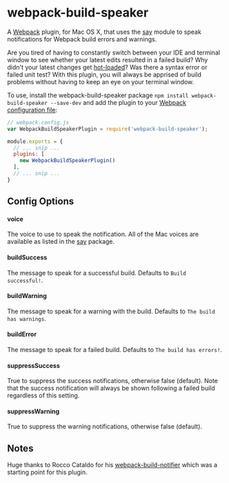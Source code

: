 # webpack-build-speaker

A [Webpack](https://webpack.github.io/) plugin, for Mac OS X, that uses the [say](https://github.com/Marak/say.js) module to speak notifications for Webpack build errors and warnings.

Are you tired of having to constantly switch between your IDE and terminal window to see whether your latest edits resulted in a failed build? Why didn't your latest changes get [hot-loaded](https://github.com/gaearon/react-hot-loader)? Was there a syntax error or failed unit test? With this plugin, you will always be apprised of build problems without having to keep an eye on your terminal window.

To use, install the webpack-build-speaker package `npm install webpack-build-speaker --save-dev` and add the plugin to your [Webpack configuration file](https://webpack.github.io/docs/configuration.html):


```javascript
// webpack.config.js
var WebpackBuildSpeakerPlugin = require('webpack-build-speaker');

module.exports = {
  // ... snip ...
  plugins: [
    new WebpackBuildSpeakerPlugin()
  ],
  // ... snip ...
}
```

Config Options
--------------

#### voice
The voice to use to speak the notification. All of the Mac voices are available as listed in the [say](https://github.com/Marak/say.js) package.

#### buildSuccess
The message to speak for a successful build. Defaults to `Build successful!`.

#### buildWarning
The message to speak for a warning with the build. Defaults to `The build has warnings`.

#### buildError
The message to speak for a failed build. Defaults to `The build has errors!`.

#### suppressSuccess
True to suppress the success notifications, otherwise false (default). Note that the success notification will always be shown following a failed build regardless of this setting.

#### suppressWarning
True to suppress the warning notifications, otherwise false (default).


Notes
-----
Huge thanks to Rocco Cataldo for his [webpack-build-notifier](https://github.com/RoccoC/webpack-build-notifier) which was a starting point for this plugin.

